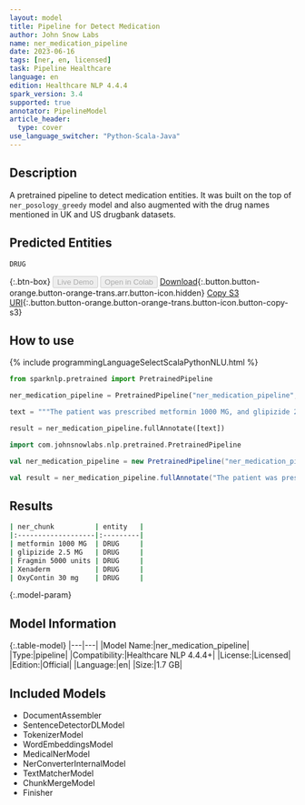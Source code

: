 ```yaml
---
layout: model
title: Pipeline for Detect Medication
author: John Snow Labs
name: ner_medication_pipeline
date: 2023-06-16
tags: [ner, en, licensed]
task: Pipeline Healthcare
language: en
edition: Healthcare NLP 4.4.4
spark_version: 3.4
supported: true
annotator: PipelineModel
article_header:
  type: cover
use_language_switcher: "Python-Scala-Java"
---
```


## Description

A pretrained pipeline to detect medication entities. It was built on the top of `ner_posology_greedy` model and also augmented with the drug names mentioned in UK and US drugbank datasets.

## Predicted Entities

`DRUG`



{:.btn-box}
<button class="button button-orange" disabled>Live Demo</button>
<button class="button button-orange" disabled>Open in Colab</button>
[Download](https://s3.amazonaws.com/auxdata.johnsnowlabs.com/clinical/models/ner_medication_pipeline_en_4.4.4_3.4_1686933589087.zip){:.button.button-orange.button-orange-trans.arr.button-icon.hidden}
[Copy S3 URI](s3://auxdata.johnsnowlabs.com/clinical/models/ner_medication_pipeline_en_4.4.4_3.4_1686933589087.zip){:.button.button-orange.button-orange-trans.button-icon.button-copy-s3}

## How to use

<div class="tabs-box" markdown="1">
{% include programmingLanguageSelectScalaPythonNLU.html %}

```python
from sparknlp.pretrained import PretrainedPipeline

ner_medication_pipeline = PretrainedPipeline("ner_medication_pipeline", "en", "clinical/models")

text = """The patient was prescribed metformin 1000 MG, and glipizide 2.5 MG. The other patient was given Fragmin 5000 units, Xenaderm to wounds topically b.i.d. and OxyContin 30 mg."""

result = ner_medication_pipeline.fullAnnotate([text])
```
```scala
import com.johnsnowlabs.nlp.pretrained.PretrainedPipeline

val ner_medication_pipeline = new PretrainedPipeline("ner_medication_pipeline", "en", "clinical/models")

val result = ner_medication_pipeline.fullAnnotate("The patient was prescribed metformin 1000 MG, and glipizide 2.5 MG. The other patient was given Fragmin 5000 units, Xenaderm to wounds topically b.i.d. and OxyContin 30 mg."")
```

</div>

## Results

```bash
| ner_chunk          | entity   |
|:-------------------|:---------|
| metformin 1000 MG  | DRUG     |
| glipizide 2.5 MG   | DRUG     |
| Fragmin 5000 units | DRUG     |
| Xenaderm           | DRUG     |
| OxyContin 30 mg    | DRUG     |
```

{:.model-param}
## Model Information

{:.table-model}
|---|---|
|Model Name:|ner_medication_pipeline|
|Type:|pipeline|
|Compatibility:|Healthcare NLP 4.4.4+|
|License:|Licensed|
|Edition:|Official|
|Language:|en|
|Size:|1.7 GB|

## Included Models

- DocumentAssembler
- SentenceDetectorDLModel
- TokenizerModel
- WordEmbeddingsModel
- MedicalNerModel
- NerConverterInternalModel
- TextMatcherModel
- ChunkMergeModel
- Finisher